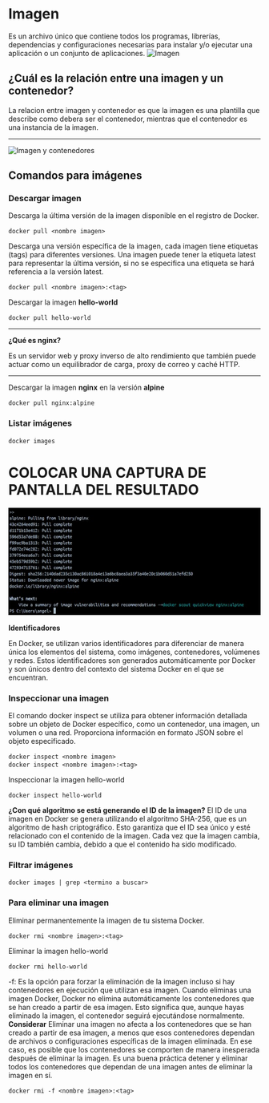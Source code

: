 # Imagen
Es un archivo único que contiene todos los programas, librerías, dependencias y configuraciones necesarias para instalar y/o ejecutar una aplicación o un conjunto de aplicaciones.
![Imagen](img/imagen.PNG)


## ¿Cuál es la relación entre una imagen y un contenedor? 
La relacion entre imagen y contenedor es que la imagen es una plantilla que describe como debera ser el contenedor, mientras que el contenedor es una instancia de la imagen.
***

![Imagen y contenedores](img/imagenContenedores.JPG)
## Comandos para imágenes

### Descargar imagen
Descarga la última versión de la imagen disponible en el registro de Docker.

```
docker pull <nombre imagen> 
```

Descarga una versión específica de la imagen, cada imagen tiene etiquetas (tags) para diferentes versiones.
Una imagen puede tener la etiqueta latest para representar la última versión, si no se especifica una etiqueta se hará referencia a la versión latest.

```
docker pull <nombre imagen>:<tag>
```

Descargar la imagen **hello-world**
```
docker pull hello-world
```
***

**¿Qué es nginx?**

Es un servidor web y proxy inverso de alto rendimiento que también puede actuar como un equilibrador de carga, proxy de correo y caché HTTP.
***

Descargar la imagen  **nginx** en la versión **alpine**
```
docker pull nginx:alpine
```

### Listar imágenes
```
docker images
```

# COLOCAR UNA CAPTURA DE PANTALLA DEL RESULTADO 
![Imagen y contenedores](img/dockernginx.jpg)

**Identificadores**

En Docker, se utilizan varios identificadores para diferenciar de manera única los elementos del sistema, como imágenes, contenedores, volúmenes y redes. Estos identificadores son generados automáticamente por Docker y son únicos dentro del contexto del sistema Docker en el que se encuentran. 

### Inspeccionar una imagen
El comando docker inspect se utiliza para obtener información detallada sobre un objeto de Docker específico, como un contenedor, una imagen, un volumen o una red. Proporciona información en formato JSON sobre el objeto especificado.

```
docker inspect <nombre imagen>
docker inspect <nombre imagen>:<tag>
```

Inspeccionar la imagen hello-world
```
docker inspect hello-world
```

**¿Con qué algoritmo se está generando el ID de la imagen?**
El ID de una imagen en Docker se genera utilizando el algoritmo SHA-256, que es un algoritmo de hash criptográfico. Esto garantiza que el ID sea único y esté relacionado con el contenido de la imagen. Cada vez que la imagen cambia, su ID también cambia, debido a que el contenido ha sido modificado.

### Filtrar imágenes

```
docker images | grep <termino a buscar>

```

### Para eliminar una imagen
Eliminar permanentemente la imagen de tu sistema Docker.

```
docker rmi <nombre imagen>:<tag>
```

Eliminar la imagen hello-world 
```
docker rmi hello-world
```

-f: Es la opción para forzar la eliminación de la imagen incluso si hay contenedores en ejecución que utilizan esa imagen.
Cuando eliminas una imagen Docker, Docker no elimina automáticamente los contenedores que se han creado a partir de esa imagen. Esto significa que, aunque hayas eliminado la imagen, el contenedor seguirá ejecutándose normalmente.  
**Considerar**
Eliminar una imagen no afecta a los contenedores que se han creado a partir de esa imagen, a menos que esos contenedores dependan de archivos o configuraciones específicas de la imagen eliminada. En ese caso, es posible que los contenedores se comporten de manera inesperada después de eliminar la imagen.
Es una buena práctica detener y eliminar todos los contenedores que dependan de una imagen antes de eliminar la imagen en sí.

```
docker rmi -f <nombre imagen>:<tag>
```

